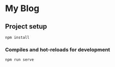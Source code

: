 # My Blog

## Project setup
```
npm install
```

### Compiles and hot-reloads for development
```
npm run serve
```
